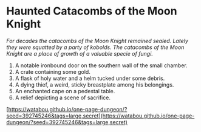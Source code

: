 # Haunted Catacombs of the Moon Knight

_For decades the catacombs of the Moon Knight remained sealed. Lately they were squatted by a party of kobolds. The catacombs of the Moon Knight are a place of growth of a valuable specie of fungi._

1. A notable ironbound door on the southern wall of the small chamber.
2. A crate containing some gold.
3. A flask of holy water and a helm tucked under some debris.
4. A dying thief, a weird, sticky breastplate among his belongings.
5. An enchanted cape on a pedestal table.
6. A relief depicting a scene of sacrifice.

[https://watabou.github.io/one-page-dungeon/?seed=392745246&tags=large,secret](https://watabou.github.io/one-page-dungeon/?seed=392745246&tags=large,secret)
